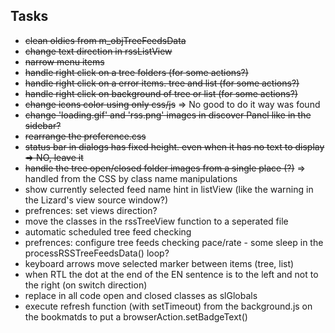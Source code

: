 ## Tasks

* ~~clean oldies from m_objTreeFeedsData~~
* ~~change text direction in rssListView~~
* ~~narrow menu items~~
* ~~handle right click on a tree folders (for some actions?)~~
* ~~handle right click on a error items. tree and list (for some actions?)~~
* ~~handle right click on background of tree or list  (for some actions?)~~
* ~~change icons color using only css/js~~ => No good to do it way was found
* ~~change 'loading.gif' and 'rss.png' images in discover Panel like in the sidebar?~~
* ~~rearrange the preference.css~~
* ~~status bar in dialogs has fixed height. even when it has no text to display => NO, leave it~~
* ~~handle the tree open/closed folder images from a single place (?)~~ => handled from the CSS by class name manipulations
* show currently selected feed name hint in listView (like the warning in the Lizard's view source window?)
* prefrences: set views direction?
* move the classes in the rssTreeView function to a seperated file
* automatic scheduled tree feed checking
* prefrences: configure tree feeds checking pace/rate  - some sleep in the processRSSTreeFeedsData() loop?
* keyboard arrows move selected marker between items (tree, list)
* when RTL the dot at the end of the EN sentence is to the left and not to the right (on switch direction)
* replace in all code open and closed classes as slGlobals
* execute refresh function (with setTimeout) from the background.js on the bookmatds to put a browserAction.setBadgeText()





